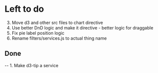 Left to do
==========

3. Move d3 and other src files to chart directive
2. Use better DnD logic and make it directive - better logic for draggable
4. Fix pie label position logic
5. Rename filters/services.js to actual thing name

Done
-----
-- 1. Make d3-tip a service